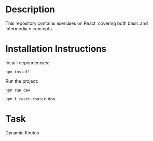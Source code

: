 # Description

This repository contains exercises on React, covering both basic and intermediate concepts.

# Installation Instructions

Install dependencies:

`npm install`

Run the project:

`npm run dev`

`npm i react-router-dom`

# Task

Dynamic Routes
